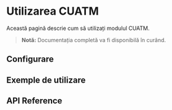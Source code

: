 # Utilizarea CUATM

Această pagină descrie cum să utilizați modulul CUATM.

> **Notă:** Documentația completă va fi disponibilă în curând.

## Configurare

## Exemple de utilizare

## API Reference